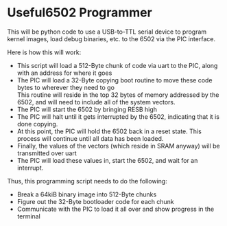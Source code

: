 #  Useful6502 Programmer

This will be python code to use a USB-to-TTL serial device to program kernel
images, load debug binaries, etc. to the 6502 via the PIC interface.

Here is how this will work:

- This script will load a 512-Byte chunk of code via uart to the PIC, along with an address for where it goes
- The PIC will load a 32-Byte copying boot routine to move these code bytes to wherever they need to go  
    This routine will reside in the top 32 bytes of memory addressed by the 6502, and will need to include all of the system vectors.
- The PIC will start the 6502 by bringing RESB high
- The PIC will halt until it gets interrupted by the 6502, indicating that it is done copying.
- At this point, the PIC will hold the 6502 back in a reset state.
  This process will continue until all data has been loaded.
- Finally, the values of the vectors (which reside in SRAM anyway) will be transmitted over uart
- The PIC will load these values in, start the 6502, and wait for an interrupt.

Thus, this programming script needs to do the following:

- Break a 64kiB binary image into 512-Byte chunks
- Figure out the 32-Byte bootloader code for each chunk
- Communicate with the PIC to load it all over and show progress in the terminal
